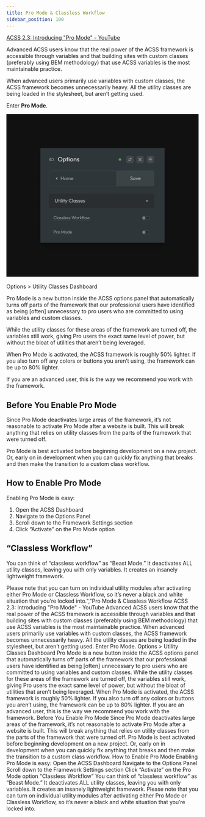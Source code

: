 ```yaml
---
title: Pro Mode & Classless Workflow
sidebar_position: 100
---
```


[ACSS 2.3: Introducing "Pro Mode" - YouTube](https://www.youtube.com/watch?v=gDF-Wv3rmkM&embeds_referring_euri=https%3A%2F%2Fautomaticcss.com%2F)

Advanced ACSS users know that the real power of the ACSS framework is accessible through variables and that building sites with custom classes (preferably using BEM methodology) that use ACSS variables is the most maintainable practice.

When advanced users primarily use variables with custom classes, the ACSS framework becomes unnecessarily heavy. All the utility classes are being loaded in the stylesheet, but aren’t getting used.

Enter **Pro Mode**.

![Options > Utility Classes Dashboard](img/pro-mode.webp)

Options > Utility Classes Dashboard

Pro Mode is a new button inside the ACSS options panel that automatically turns off parts of the framework that our professional users have identified as being \[often\] unnecessary to pro users who are committed to using variables and custom classes.

While the utility classes for these areas of the framework are turned off, the variables still work, giving Pro users the exact same level of power, but without the bloat of utilities that aren’t being leveraged.

When Pro Mode is activated, the ACSS framework is roughly 50% lighter. If you also turn off any colors or buttons you aren’t using, the framework can be up to 80% lighter.

If you are an advanced user, this is the way we recommend you work with the framework.

## Before You Enable Pro Mode

Since Pro Mode deactivates large areas of the framework, it’s not reasonable to activate Pro Mode after a website is built. This will break anything that relies on utility classes from the parts of the framework that were turned off.

Pro Mode is best activated before beginning development on a new project. Or, early on in development when you can quickly fix anything that breaks and then make the transition to a custom class workflow.

## How to Enable Pro Mode

Enabling Pro Mode is easy:

1.  Open the ACSS Dashboard
2.  Navigate to the Options Panel
3.  Scroll down to the Framework Settings section
4.  Click “Activate” on the Pro Mode option

## “Classless Workflow”

You can think of “classless workflow” as “Beast Mode.” It deactivates ALL utility classes, leaving you with only variables. It creates an insanely lightweight framework.

Please note that you can turn on individual utility modules after activating either Pro Mode or Classless Workflow, so it’s never a black and white situation that you’re locked into.","Pro Mode & Classless Workflow
ACSS 2.3: Introducing "Pro Mode" - YouTube
Advanced ACSS users know that the real power of the ACSS framework is accessible through variables and that building sites with custom classes (preferably using BEM methodology) that use ACSS variables is the most maintainable practice.
When advanced users primarily use variables with custom classes, the ACSS framework becomes unnecessarily heavy. All the utility classes are being loaded in the stylesheet, but aren’t getting used.
Enter Pro Mode.
Options > Utility Classes Dashboard
Pro Mode is a new button inside the ACSS options panel that automatically turns off parts of the framework that our professional users have identified as being [often] unnecessary to pro users who are committed to using variables and custom classes.
While the utility classes for these areas of the framework are turned off, the variables still work, giving Pro users the exact same level of power, but without the bloat of utilities that aren’t being leveraged.
When Pro Mode is activated, the ACSS framework is roughly 50% lighter. If you also turn off any colors or buttons you aren’t using, the framework can be up to 80% lighter.
If you are an advanced user, this is the way we recommend you work with the framework.
Before You Enable Pro Mode
Since Pro Mode deactivates large areas of the framework, it’s not reasonable to activate Pro Mode after a website is built. This will break anything that relies on utility classes from the parts of the framework that were turned off.
Pro Mode is best activated before beginning development on a new project. Or, early on in development when you can quickly fix anything that breaks and then make the transition to a custom class workflow.
How to Enable Pro Mode
Enabling Pro Mode is easy:
Open the ACSS Dashboard
Navigate to the Options Panel
Scroll down to the Framework Settings section
Click “Activate” on the Pro Mode option
“Classless Workflow”
You can think of “classless workflow” as “Beast Mode.” It deactivates ALL utility classes, leaving you with only variables. It creates an insanely lightweight framework.
Please note that you can turn on individual utility modules after activating either Pro Mode or Classless Workflow, so it’s never a black and white situation that you’re locked into.
